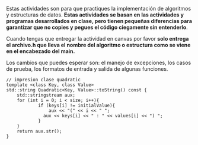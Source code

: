 Estas actividades son para que practiques la implementación de algoritmos y estructuras de datos. **Estas actividades se basan en las actividades y programas desarrollados en clase, pero tienen pequeñas diferencias para garantizar que no copies y pegues el código ciegamente sin entenderlo**.

Cuando tengas que entregar la actividad en canvas por favor **solo entrega el archivo.h que lleva el nombre del algoritmo o estructura como se viene en el encabezado del main.**

Los cambios que puedes esperar son: 
el manejo de excepciones, 
los casos de prueba, 
los formatos de entrada y salida de algunas funciones.



    // impresion clase quadratic
    template <class Key, class Value>
    std::string Quadratic<Key, Value>::toString() const {
    	std::stringstream aux;
    	for (int i = 0; i < size; i++){
    			if (keys[i] != initialValue){
    				aux << "(" << i << " ";
    			  aux << keys[i] << " : " << values[i] << ") ";
    			}
    	}
    	return aux.str();
    }

